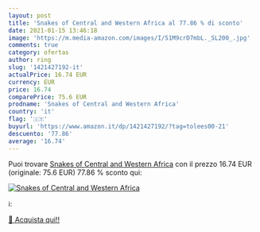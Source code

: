 ```yaml
---
layout: post
title: 'Snakes of Central and Western Africa al 77.86 % di sconto'
date: 2021-01-15 13:46:18
image: 'https://m.media-amazon.com/images/I/51M9crD7mbL._SL200_.jpg'
comments: true
category: ofertas
author: ring
slug: '1421427192-it'
actualPrice: 16.74 EUR
currency: EUR
price: 16.74
comparePrice: 75.6 EUR
prodname: 'Snakes of Central and Western Africa'
country: 'it'
flag: '🇮🇹'
buyurl: 'https://www.amazon.it/dp/1421427192/?tag=tolees00-21'
descuento: '77.86'
average: '16.74'
---
```


Puoi trovare [Snakes of Central and Western Africa](https://www.amazon.it/dp/1421427192/?tag=tolees00-21) con il prezzo 16.74 EUR (originale: 75.6 EUR) 77.86 % sconto qui:

[![Snakes of Central and Western Africa](https://m.media-amazon.com/images/I/51M9crD7mbL._SL200_.jpg)](https://www.amazon.it/dp/1421427192/?tag=tolees00-21)

ℹ️:


[🛒 Acquista qui!!](https://www.amazon.it/dp/1421427192/?tag=tolees00-21)
